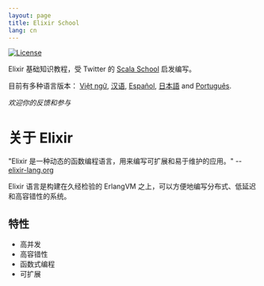 ```yaml
---
layout: page
title: Elixir School
lang: cn
---
```


[![License](http://img.shields.io/badge/license-MIT-brightgreen.svg)](http://opensource.org/licenses/MIT)

Elixir 基础知识教程，受 Twitter 的 [Scala School](http://twitter.github.io/scala_school/) 启发编写。

目前有多种语言版本： [Việt ngữ][vi], [汉语][cn], [Español][es], [日本語][jp] and [Português][pt].

[cn]: https://elixirschool.com/cn/
[es]: https://elixirschool.com/es/
[jp]: https://elixirschool.com/jp/
[pt]: https://elixirschool.com/pt/
[vi]: https://elixirschool.com/vi/

_欢迎你的反馈和参与_

# 关于 Elixir
"Elixir 是一种动态的函数编程语言，用来编写可扩展和易于维护的应用。" --[elixir-lang.org](http://elixir-lang.org/)

Elixir 语言是构建在久经检验的 ErlangVM 之上，可以方便地编写分布式、低延迟和高容错性的系统。

## 特性
- 高并发
- 高容错性
- 函数式编程
- 可扩展
